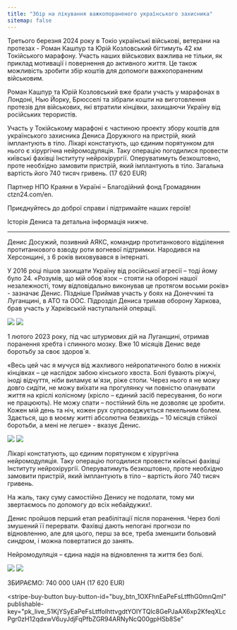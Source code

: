 ```yaml
---
title: "Збір на лікування важкопораненого українського захисника"
sitemap: false
---
```


Третього березня 2024 року в Токіо українські військові, ветерани на протезах - Роман Кашпур та Юрій Козловський бігтимуть 42 км Токійського марафону. Участь наших військових важлива не тільки, як приклад мотивації і повернення до активного життя. Це також можливість зробити збір коштів для допомоги важкопораненим військовим.

Роман Кашпур та Юрій Козловський вже брали участь у марафонах в Лондоні, Нью Йорку, Брюсселі та зібрали кошти на виготовлення протезів для військових, які втратили кінцівки, захищаючи Україну від російських терористів.

Участь у Токійському марафоні є частиною проекту збору коштів для українського захисника Дениса Доружного на пристрій, який імплантують в тіло. Лікарі констатують, що єдиним порятунком для нього є хірургічна нейромодуляція. Таку операцію погодилися провести київські фахівці Інституту нейрохірургії.  Оперуватимуть безкоштовно, проте необхідно замовити пристрій, який імплантують в тіло. Загальна вартість його 740 тисяч гривень. (17 620 EUR)

Партнер НПО Краяни в Україні – Благодійний фонд Громадянин ctzn24.com/en.

Приєднуйтесь до доброї справи і підтримайте наших героїв!

Історія Дениса та детальна інформація нижче.

<hr />

Денис Досужий, позивний АЯКС, командир протитанкового відділення протитанкового взводу роти вогневої підтримки. Народився на Херсонщині, з 6 років виховувався в інтернаті.

У 2016 році пішов захищати Україну від російської агресії – тоді йому було 24. «Розумів, що мій обов`язок – стояти на обороні нашої незалежності, тому відповідально виконував це протягом восьми років» - зазначає Денис. Піздніше Приймав участь у боях на Донеччині та Луганщині, в АТО та ООС. Підрозділ Дениса тримав оборону Харкова, брав участь у Харківській наступальній операції.

<div class="gallery">
  <img src="/assets/images/pages/denys-dosuzhy/01.jpg" />
  <img src="/assets/images/pages/denys-dosuzhy/02.jpg" />
</div>

1 лютого 2023 року, під час штурмових дій на Луганщині, отримав поранення хребта і спинного мозку. Вже 10 місяців Денис веде боротьбу за своє здоров`я. 

«Весь цей час я мучуся від жахливого нейропатичного болю в нижніх кінцівках – це наслідок забою кінського хвоста. Болі бувають ріжучі, іноді відчуття, ніби виламує м`язи, ріже стопи. Через нього я не можу довго сидіти, не можу виїхати на прогулянку чи повністю опанувати життя на кріслі колісному (крісло – єдиний засіб пересування, бо ноги не працюють). Не можу спати – постійний біль не дозволяє це зробити. Кожен мій день та ніч, кожен рух супроводжується пекельним болем. Здається, що в моєму житті абсолютна безвихідь – 10 місяців стійкої боротьби, а мені не легше» - вказує Денис.

<div class="gallery">
  <img src="/assets/images/pages/denys-dosuzhy/03.jpg" />
  <img src="/assets/images/pages/denys-dosuzhy/04.jpg" />
</div>

Лікарі констатують, що єдиним порятунком є хірургічна нейромодуляція. Таку операцію погодилися провести київські фахівці Інституту нейрохірургії. Оперуватимуть безкоштовно, проте необхідно замовити пристрій, який імплантують в тіло – вартість його 740 тисяч гривень. 

На жаль, таку суму самостійно Денису не подолати, тому ми звертаємось по допомогу до всіх небайдужих!. 

Денис пройшов перший етап реабілітації після поранення. Через болі змушений її перервати. Фахівці дають непогані прогнози по відновленню, але для цього, перш за все, треба зменшити больовий синдром, і можна повертатися до занять.

Нейромодуляція – єдина надія на відновлення та життя без болі.

<div class="gallery">
  <img src="/assets/images/pages/denys-dosuzhy/05.jpg" />
  <img src="/assets/images/pages/denys-dosuzhy/06.jpg" />
</div>

ЗБИРАЄМО: 740 000 UAH (17 620 EUR)

<script async
  src="https://js.stripe.com/v3/buy-button.js">
</script>

<stripe-buy-button
  buy-button-id="buy_btn_1OXFhnEaPeFsLtffhG0mnQml"
  publishable-key="pk_live_51KjYSyEaPeFsLtffoIhttvgdtYOIYTQlc8GePJaAX6xp2KfeqXLcPgr0zH12qdxwV6uyJdjFqPfbZGR94ARNyNcQ00gpHSb8Se"
>
</stripe-buy-button>

